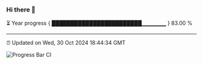 ### Hi there 👋

⏳ Year progress { ████████████████████████▁▁▁▁▁▁ } 83.00 %

---

⏰ Updated on Wed, 30 Oct 2024 18:44:34 GMT

![Progress Bar CI](https://github.com/IshwaranRudhara/GIT-ACTION/workflows/Progress%20Bar%20CI/badge.svg)
